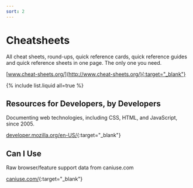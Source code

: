 ```yaml
---
sort: 2
---
```


# Cheatsheets

All cheat sheets, round-ups, quick reference cards, quick reference guides and quick reference sheets in one page. The only one you need.

[www.cheat-sheets.org/](http://www.cheat-sheets.org/){:target="_blank"}

{% include list.liquid all=true %}

## Resources for Developers, by Developers

Documenting web technologies, including CSS, HTML, and JavaScript, since 2005.

[developer.mozilla.org/en-US/](http://developer.mozilla.org/en-US/){:target="_blank"}

## Can I Use

Raw browser/feature support data from caniuse.com

[caniuse.com/](http://caniuse.com/){:target="_blank"}


